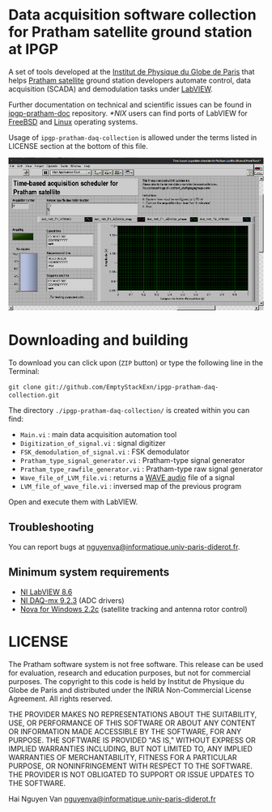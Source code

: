 Data acquisition software collection for Pratham satellite ground station at IPGP
==============

A set of tools developed at the [Institut de Physique du Globe de Paris](http://www.ipgp.fr) that helps [Pratham satellite](http://www.aero.iitb.ac.in/pratham/) ground station developers automate control, data acquisition (SCADA) and demodulation tasks under [LabVIEW](http://www.ni.com/labview/).

Further documentation on technical and scientific issues can be found in [ipgp-pratham-doc](https://github.com/EmptyStackExn/ipgp-pratham-doc) repository. _*NIX_ users can find ports of LabVIEW for [FreeBSD](http://people.freebsd.org/~murray/daq.html#labview) and [Linux](http://www.ni.com/white-paper/11786/en) operating systems.

Usage of `ipgp-pratham-daq-collection` is allowed under the terms listed in LICENSE section at the bottom of this file.

![Alt text](https://raw.githubusercontent.com/EmptyStackExn/ipgp-pratham-daq-collection/master/pictures/main_example.png "Main acquisition scheduler app")

Downloading and building
=============

To download you can click upon (`ZIP` button) or type the following line in the Terminal:

	git clone git://github.com/EmptyStackExn/ipgp-pratham-daq-collection.git

The directory `./ipgp-pratham-daq-collection/` is created within you can find:

- `Main.vi` : main data acquisition automation tool
- `Digitization_of_signal.vi` : signal digitizer
- `FSK_demodulation_of_signal.vi` : FSK demodulator
- `Pratham_type_signal_generator.vi` : Pratham-type signal generator
- `Pratham_type_rawfile_generator.vi` : Pratham-type raw signal generator
- `Wave_file_of_LVM_file.vi` : returns a [WAVE audio](http://www-mmsp.ece.mcgill.ca/Documents/AudioFormats/WAVE/WAVE.html) file of a signal
- `LVM_file_of_wave_file.vi` : inversed map of the previous program

Open and execute them with LabVIEW.

Troubleshooting
---------------

You can report bugs at <nguyenva@informatique.univ-paris-diderot.fr>.


Minimum system requirements
---------------------------

- [NI LabVIEW 8.6](http://digital.ni.com/src.nsf/websearch/968B3DF8AD48394D86257880005141A8?OpenDocument&node=node=203014_us)
- [NI DAQ-mx 9.2.3](http://joule.ni.com/nidu/cds/view/p/id/2260/lang/fr) (ADC drivers)
- [Nova for Windows 2.2c](http://www.nlsa.com/uploads/nfw21v/nova_21v_download.html) (satellite tracking and antenna rotor control)

LICENSE
=======

The Pratham software system is not free software. This release can be used for evaluation, research and education purposes, but not for commercial purposes. The copyright to this code is held by Institut de Physique du Globe de Paris and distributed under the INRIA Non-Commercial License Agreement. All rights reserved.

THE PROVIDER MAKES NO REPRESENTATIONS ABOUT THE SUITABILITY, USE, OR PERFORMANCE OF THIS SOFTWARE OR ABOUT ANY CONTENT OR INFORMATION MADE ACCESSIBLE BY THE SOFTWARE, FOR ANY PURPOSE. THE SOFTWARE IS PROVIDED "AS IS," WITHOUT EXPRESS OR IMPLIED WARRANTIES INCLUDING, BUT NOT LIMITED TO, ANY IMPLIED WARRANTIES OF MERCHANTABILITY, FITNESS FOR A PARTICULAR PURPOSE, OR NONINFRINGEMENT WITH RESPECT TO THE SOFTWARE. THE PROVIDER IS NOT OBLIGATED TO SUPPORT OR ISSUE UPDATES TO THE SOFTWARE.

Hai Nguyen Van <nguyenva@informatique.univ-paris-diderot.fr>
